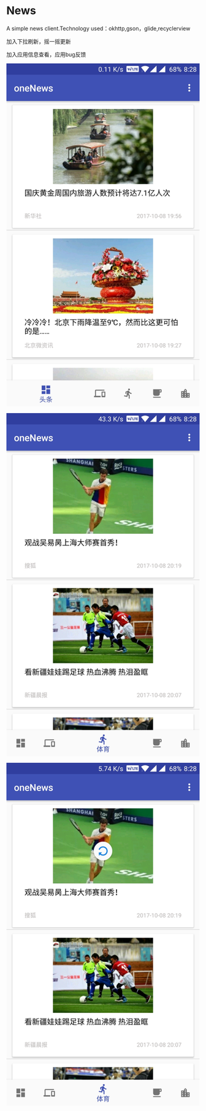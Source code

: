 # News
A simple news client.Technology used：okhttp,gson，glide,recyclerview

加入下拉刷新，摇一摇更新

加入应用信息查看，应用bug反馈


![主界面](https://github.com/Achencan/News/raw/master/app/src/main/res/drawable/first.jpg)

![页面切换](https://github.com/Achencan/News/raw/master/app/src/main/res/drawable/second.jpg)

![下拉刷新](https://github.com/Achencan/News/raw/master/app/src/main/res/drawable/third.jpg)
